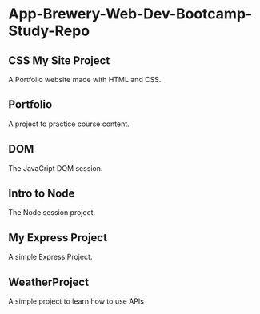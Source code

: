 # App-Brewery-Web-Dev-Bootcamp-Study-Repo

## CSS My Site Project
A Portfolio website made with HTML and CSS.

## Portfolio
A project to practice course content.

## DOM
The JavaCript DOM session.

## Intro to Node
The Node session project.

## My Express Project
A simple Express Project.

## WeatherProject
A simple project to learn how to use APIs
